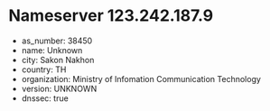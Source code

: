 # Nameserver 123.242.187.9

* as_number: 38450
* name: Unknown
* city: Sakon Nakhon
* country: TH
* organization: Ministry of Infomation Communication Technology
* version: UNKNOWN
* dnssec: true
